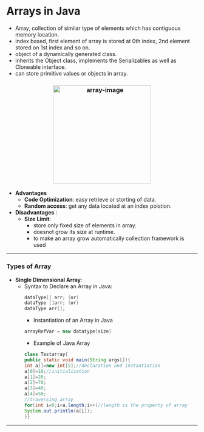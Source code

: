 # Arrays in Java 
- Array, collection of similar type of elements which has contiguous memory location.
- index based, first element of array is stored at 0th index, 2nd element stored on 1st index and so on.
-  object of a dynamically generated class. 
- inherits the Object class, implements the Serializables as well as Cloneable interface. 
- can store primitive values or objects in array. 

<h3 align="center">
  <img src="https://beginnersbook.com/wp-content/uploads/2018/10/array.jpg" alt="array-image" height="258px">
</h3>

- **Advantages**
  	- **Code Optimization**: easy retrieve or storting of data.
  	- **Random access**: get any data located at an index poistion.
- **Disadvantages** : 
  - **Size Limit**: 
    - store only fixed size of elements in array.
    - doesnot grow its size at runtime. 
    - to make an array grow automatically collection framework is used 
----
### Types of Array
- **Single Dimensional Array**: 
  - Syntax to Declare an Array in Java: 
    ```java 
    dataType[] arr; (or)
    dataType []arr; (or)
    dataType arr[];
    ````
    - Instantiation of an Array in Java
    ````java 
    arrayRefVar = new datatype[size]
    ````
    - Example of Java Array 
    ```java 
    class Testarray{  
    public static void main(String args[]){  
    int a[]=new int[5];//declaration and instantiation  
    a[0]=10;//initialization  
    a[1]=20;  
    a[2]=70;  
    a[3]=40;  
    a[4]=50;  
    //traversing array  
    for(int i=0;i<a.length;i++)//length is the property of array  
    System.out.println(a[i]);  
    }} 
    ```
    
    
---
